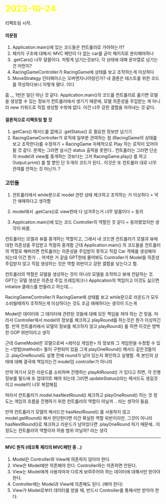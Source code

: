 # <span style="color:yellow">2023-10-24</span>
리팩토링 시작.

#### 의문점
1. Application.main()에 있는 코드들은 컨트롤러로 가야하는가?
2. 패키지 구조에 대해서: MVC 패턴이 다 없는 car를 굳이 패키지로 분리해야하나
3. .getCars() 너무 알몸이다. 저렇게 넘기는것보다, 각 상태에 대해 문자열로 넘기는 건 어떤지?
4. RacingGameController가 RacingGame에 상태를 보고 조작하는게 이상하다
5. MoveStrategy 인터페이스는 오버엔지니어링인가? 내 결론은 테스트를 위한 코드를 작성하다보니 이렇게 됐다. 이다


흠 ,,, 1번은 일단 아닌 것 같다. Application.main()의 코드를 컨트롤러로 옮기면 모델을 생성할 수 있는 정보가 컨트롤러에서 생기기 때문에, 모델 의존성을 주입받는 게 아니라 new 키워드로 직접 생성할 수밖에 없다. 이건 너무 강한 결합을 자아내는 것 같다.


#### 결론적으로 리팩토링 할 것
1. getCars() 메서드를 없애고 .getStatus() 로 필요한 정보만 넘기기
2. RacingGameController가 로직에 일부분 관여하는 점 (RacingGame의 상태를 보고 조작한다)를 수정하기
= RacingGame 자체적으로 Play 하는 로직이 있어야 될 것 같다. 문제는 그러면 실시간 status 출력을 못한다..
컨트롤러는 그러면 단순히 model과 view를 중개하는 것보다는  그저 RacingGame.play() 를 하고 Output.print() 를 할 뿐인 단 두개의 코드가 된다.. 이것은 또 컨트롤러 대로 너무 관여를 안하는 것 아닌가..?



### 고민들 
1. 컨트롤러에서 while문으로 model 관련 상태 체크하고 조작하는 거 이상하다 = 약간 애매하다고 생각함

2. model에서 .getCars()로 view한테 다 넘겨주는거 너무 알몸이다 = 동의

3. Application.main()에 있는 코드 Controller의 역할인 것 같다
= 동의했었지만 생각이 바뀜.

컨트롤러는 모델과 뷰를 중개하는 역할이고, 그래서 내 코드엔 컨트롤러가 모델과 뷰에 대한 의존성을 주입받고 적절히 중개함
근데 Application.main() 의 코드들을 컨트롤러의 역할로 해버리면 컨트롤러는 의존성을 주입받지 못하고 직접 Car 객체를 생성해야 되는데 이건 뭔가 ... 어색한 거 같음
GPT한테 물어봐도 Controller가 Model을 의존성 주입받지 않고 직접 생성하는 것은 역할 위반이고 강한 결합을 낳는다고 함.

컨트롤러의 역할은 모델을 생성하는 것이 아니라 모델을 조작하고 뷰에 전달하는 것. GPT는 모델 생성은 의존성 주입 프레임워크나 Application의 책임이고 이것도 싫으면 intialize 클래스를 만들라고 하는데....


RacingGameController가 RacingGame에 상태를 보고 while문으로 라운드가 모두 소비될때까지 조작하는게 이상하다는 것도 조금 애매하다는 생각이 드는게

Model은 데이터와 그 데이터에 관련된 것들에 대해 모든 책임을 져야 하는 건 맞음. 따라서 Controller에서 model의 정보를 체크하고 playRound를 하는것은 뭔가 이상하긴 함. 만약 컨트롤러에서 모델의 정보를 체크하지 않고 playRound() 를 하면 이것은 명백한 OOP 위반이라고 생각

근데 GameModel은 모델으로써 <레이싱 게임판> 의 정보와 그 게임판을 수정할 수 있는 <방법(method)> 들이 구현되어 있음 그게 playOneRound() 메서드 같은것들이고. playOneRound도 실행 전에 round가 남아 있는지 확인하고 실행함. 즉 본인의 상태에 대해 결국에 책임지는건 model임 controller가 아니라

만약 여기서 모든 라운드를 소비하며 진행하는 playAllRound() 가 있다고 하면, 각 진행 정보를 필드에 또 업데이트 해야 되는데 
그러면 updateStatus()라는 메서드도 생길것이고 model이 너무 복잡해짐

따라서 컨트롤러가 model.hasNextRound() 체크하고 playOneRound() 하는 것 정도는 게임의 흐름을 진행하기 위한 컨트롤러의 역할이 아닐까 .. 라는 생각이 들음.

만약 컨트롤러가 모델의 메서드인 hasNextRound() 를 사용하지 않고 model.getRound() 해서 판단한다면 이건 확실한 역할 위반이지만, 그것이 아니라 hasNextRound()로 체크하고 라운드가 남아있다면 .playOneRound 하기 때문에.. 이정도는 컨트롤러의 역할이자 허용 범위 아닐까? 라는 생각



- - -

#### MVC 원칙 (테코톡 제리의 MVC패턴 중 ..)
1. Model은 Controller와 View에 의존하지 않아야 한다.
2. VIew은 Model에만 의존해야 한다. Controller와는 의존하면 안된다.
3. View는 Model에게 사용자마자 다르게 보여주어야 하는 데이터에 대해서만 받아야 한다.
4. Controller에는 Model과 View에 의존해도 된다. (해야 한다)
5. View가 Model로부터 데이터를 받을 때, 반드시 Controller를 통해서만 받아야 한다.